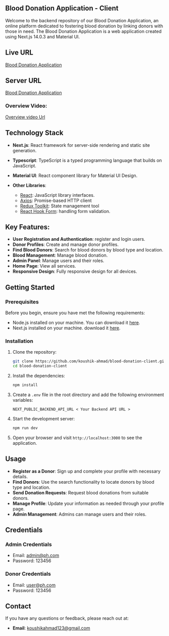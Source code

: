 ## Blood Donation Application - Client

Welcome to the backend repository of our Blood Donation Application, an online platform dedicated to fostering blood donation by linking donors with those in need. The Blood Donation Application is a web application created using Next.js 14.0.3 and Material UI.

## Live URL

[Blood Donation Application](https://blood-donation-client-lemon.vercel.app/)

## Server URL

[Blood Donation Application](https://blood-donation-server-phi.vercel.app/)

### Overview Video:

[Overview video Url]()

## Technology Stack

- **Next.js**: React framework for server-side rendering and static site generation.
- **Typescript**: TypeScript is a typed programming language that builds on JavaScript.
- **Material UI**: React component library for Material UI Design.

- **Other Libraries**:
  - [React](https://reactjs.org/): JavaScript library interfaces.
  - [Axios](https://axios-http.com/): Promise-based HTTP client
  - [Redux Toolkit](https://redux-toolkit.js.org/): State management tool
  - [React Hook Form](https://react-hook-form.com/): handling form validation.

## Key Features:

- **User Registration and Authentication**: register and login users.
- **Donor Profiles**: Create and manage donor profiles.
- **Find Blood Donors**: Search for blood donors by blood type and location.
- **Blood Management**: Manage blood donation.
- **Admin Panel**: Manage users and their roles.
- **Home Page**: View all services.
- **Responsive Design**: Fully responsive design for all devices.

## Getting Started

### Prerequisites

Before you begin, ensure you have met the following requirements:

- Node.js installed on your machine. You can download it [here](https://nodejs.org/).
- Next.js installed on your machine. download it [here](https://nextjs.org/).

### Installation

1. Clone the repository:

   ```bash
   git clone https://github.com/koushik-ahmad/blood-donation-client.git
   cd blood-donation-client
   ```

2. Install the dependencies:

   ```bash
   npm install
   ```

3. Create a `.env` file in the root directory and add the following environment variables:

   ```env
   NEXT_PUBLIC_BACKEND_API_URL < Your Backend API URL >
   ```

4. Start the development server:

   ```bash
   npm run dev
   ```

5. Open your browser and visit `http://localhost:3000` to see the application.

## Usage

- **Register as a Donor**: Sign up and complete your profile with necessary details.
- **Find Donors**: Use the search functionality to locate donors by blood type and location.
- **Send Donation Requests**: Request blood donations from suitable donors.
- **Manage Profile**: Update your information as needed through your profile page.
- **Admin Management**: Admins can manage users and their roles.

## Credentials

### Admin Credentials

- Email: admin@ph.com
- Password: 123456

### Donor Credentials

- Email: user@ph.com
- Password: 123456

## Contact

If you have any questions or feedback, please reach out at:

- **Email**: [koushikahmad123@gmail.com](mailto:koushikahmad123@gmail.com)
